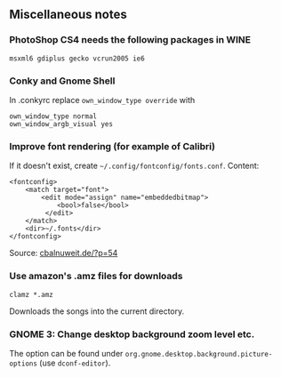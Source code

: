 ## Miscellaneous notes

### PhotoShop CS4 needs the following packages in WINE

    msxml6 gdiplus gecko vcrun2005 ie6

### Conky and Gnome Shell

In .conkyrc replace `own_window_type override` with

    own_window_type normal
    own_window_argb_visual yes

### Improve font rendering (for example of Calibri)

If it doesn't exist, create `~/.config/fontconfig/fonts.conf`. Content:

    <fontconfig>
        <match target="font">
            <edit mode="assign" name="embeddedbitmap">
                <bool>false</bool>
             </edit>
        </match>
        <dir>~/.fonts</dir>
    </fontconfig>

Source: [cbalnuweit.de/?p=54](http://cbalnuweit.de/?p=54)

### Use amazon's .amz files for downloads

    clamz *.amz

Downloads the songs into the current directory.

### GNOME 3: Change desktop background zoom level etc.

The option can be found under `org.gnome.desktop.background.picture-options` (use `dconf-editor`).

